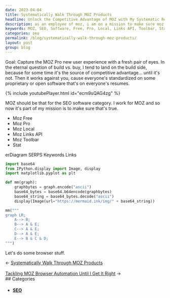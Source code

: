 ```yaml
---
date: 2023-04-04
title: Systematically Walk Through MOZ Products
headline: Unlock the Competitive Advantage of MOZ with My Systematic Review of Products
description: as an employee of moz, i am on a mission to make sure moz is the source of competitive advantage in the seo software category. to do this, i am systematically reviewing moz products, such as moz free, moz pro, moz local, moz links api, moz toolbar, and stat, and capturing the new user experience of moz pro. additionally, i am doing some browser automation stuff.
keywords: MOZ, SEO, Software, Free, Pro, Local, Links API, Toolbar, Stat, User Experience, Browser
categories: seo
permalink: /blog/systematically-walk-through-moz-products/
layout: post
group: blog
---
```



Goal: Capture the MOZ Pro new user experience with a fresh pair of eyes. In the
eternal question of build vs. buy, I tend to land on the build side, because
for some time it's the source of competitive advantage... until it's not. Then
it works against you, cause everyone's standardized on some proprietary or open
software that's on everyone's resumes.

{% include youtubePlayer.html id="ecm9sQAG4zg" %}

MOZ should be that for the SEO software category. I work for MOZ and so now
it's part of my mission is to make sure that's true.

- Moz Free
- Moz Pro
- Moz Local
- Moz Links API
- Moz Toolbar
- Stat

<div class="mermaid">
erDiagram
   SERPS
   Keywords
   Links
</div>

```python
import base64
from IPython.display import Image, display
import matplotlib.pyplot as plt

def mm(graph):
    graphbytes = graph.encode("ascii")
    base64_bytes = base64.b64encode(graphbytes)
    base64_string = base64_bytes.decode("ascii")
    display(Image(url="https://mermaid.ink/img/" + base64_string))

mm("""
graph LR;
    A--> B;
    B--> A & E;
    C--> A & E;
    D--> A & E;
    E--> B & C & D;
""")
```

Let's do some browser stuff.


<div class="arrow-links"><div class="post-nav-prev"><span class="arrow">&larr;&nbsp;</span><a href="/blog/systematically-walk-through-moz-products/">Systematically Walk Through MOZ Products</a></div> &nbsp; <div class="post-nav-next"><a href="/blog/tackling-moz-browser-automation-until-i-get-it-right/">Tackling MOZ Browser Automation Until I Get It Right</a><span class="arrow">&nbsp;&rarr;</span></div></div>
## Categories

<ul>
<li><h4><a href='/seo/'>SEO</a></h4></li></ul>